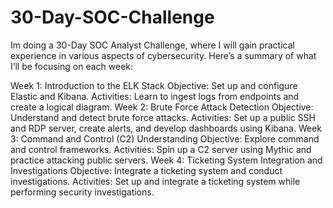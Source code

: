 # 30-Day-SOC-Challenge

Im doing a 30-Day SOC Analyst Challenge, where I will gain practical experience in various aspects of cybersecurity. Here’s a summary of what I’ll be focusing on each week:

Week 1: Introduction to the ELK Stack
Objective: Set up and configure Elastic and Kibana.
Activities: Learn to ingest logs from endpoints and create a logical diagram.
Week 2: Brute Force Attack Detection
Objective: Understand and detect brute force attacks.
Activities: Set up a public SSH and RDP server, create alerts, and develop dashboards using Kibana.
Week 3: Command and Control (C2) Understanding
Objective: Explore command and control frameworks.
Activities: Spin up a C2 server using Mythic and practice attacking public servers.
Week 4: Ticketing System Integration and Investigations
Objective: Integrate a ticketing system and conduct investigations.
Activities: Set up and integrate a ticketing system while performing security investigations.
